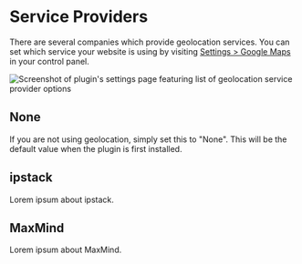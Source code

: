 # Service Providers

There are several companies which provide geolocation services. You can set which service your website is using by visiting [Settings > Google Maps](/settings/) in your control panel.

<img :src="$withBase('/images/geolocation/geolocation-services.png')" alt="Screenshot of plugin's settings page featuring list of geolocation service provider options">

## None

If you are not using geolocation, simply set this to "None". This will be the default value when the plugin is first installed.

## ipstack

Lorem ipsum about ipstack.

## MaxMind

Lorem ipsum about MaxMind.

